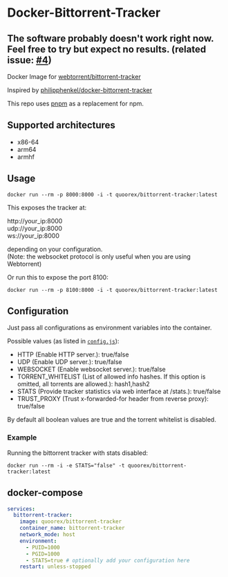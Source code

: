 # Docker-Bittorrent-Tracker

## The software probably doesn't work right now. Feel free to try but expect no results. (related issue: [#4](/../../issues/4))

Docker Image for [webtorrent/bittorrent-tracker](https://github.com/webtorrent/bittorrent-tracker)

Inspired by [philipphenkel/docker-bittorrent-tracker](https://github.com/philipphenkel/docker-bittorrent-tracker)

This repo uses [pnpm](https://github.com/pnpm/pnpm) as a replacement for npm.

## Supported architectures

- x86-64
- arm64
- armhf

## Usage

`docker run --rm -p 8000:8000 -i -t quoorex/bittorrent-tracker:latest`

This exposes the tracker at:  

http://your_ip:8000  
udp://your_ip:8000  
ws://your_ip:8000  

depending on your configuration.   
(Note: the websocket protocol is only useful when you are using Webtorrent)

Or run this to expose the port 8100:

`docker run --rm -p 8100:8000 -i -t quoorex/bittorrent-tracker:latest`

## Configuration

Just pass all configurations as environment variables into the container.

Possible values (as listed in [`config.js`](/config.js)):

- HTTP (Enable HTTP server.): true/false
- UDP (Enable UDP server.): true/false
- WEBSOCKET (Enable websocket server.): true/false
- TORRENT_WHITELIST (List of allowed info hashes. If this option is omitted, all torrents are allowed.): hash1,hash2
- STATS (Provide tracker statistics via web interface at /stats.): true/false
- TRUST_PROXY (Trust x-forwarded-for header from reverse proxy): true/false

By default all boolean values are true and the torrent whitelist is disabled.

### Example

Running the bittorrent tracker with stats disabled:

`docker run --rm -i -e STATS="false" -t quoorex/bittorrent-tracker:latest`

## docker-compose

```yaml
services:
  bittorrent-tracker:
    image: quoorex/bittorrent-tracker
    container_name: bittorrent-tracker
    network_mode: host
    environment:
      - PUID=1000
      - PGID=1000
      - STATS=true # optionally add your configuration here
    restart: unless-stopped
```
